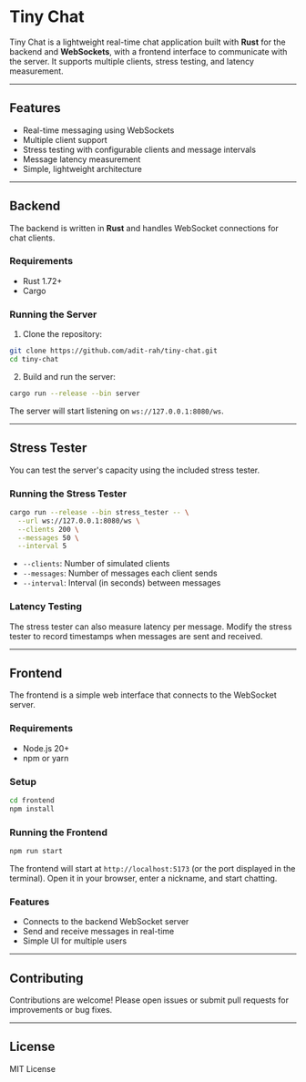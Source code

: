 # Tiny Chat

Tiny Chat is a lightweight real-time chat application built with **Rust** for the backend and **WebSockets**, with a frontend interface to communicate with the server. It supports multiple clients, stress testing, and latency measurement.

---

## Features

* Real-time messaging using WebSockets
* Multiple client support
* Stress testing with configurable clients and message intervals
* Message latency measurement
* Simple, lightweight architecture

---

## Backend

The backend is written in **Rust** and handles WebSocket connections for chat clients.

### Requirements

* Rust 1.72+
* Cargo

### Running the Server

1. Clone the repository:

```bash
git clone https://github.com/adit-rah/tiny-chat.git
cd tiny-chat
```

2. Build and run the server:

```bash
cargo run --release --bin server
```

The server will start listening on `ws://127.0.0.1:8080/ws`.

---

## Stress Tester

You can test the server's capacity using the included stress tester.

### Running the Stress Tester

```bash
cargo run --release --bin stress_tester -- \
  --url ws://127.0.0.1:8080/ws \
  --clients 200 \
  --messages 50 \
  --interval 5
```

* `--clients`: Number of simulated clients
* `--messages`: Number of messages each client sends
* `--interval`: Interval (in seconds) between messages

### Latency Testing

The stress tester can also measure latency per message. Modify the stress tester to record timestamps when messages are sent and received.

---

## Frontend

The frontend is a simple web interface that connects to the WebSocket server.

### Requirements

* Node.js 20+
* npm or yarn

### Setup

```bash
cd frontend
npm install
```

### Running the Frontend

```bash
npm run start
```

The frontend will start at `http://localhost:5173` (or the port displayed in the terminal). Open it in your browser, enter a nickname, and start chatting.

### Features

* Connects to the backend WebSocket server
* Send and receive messages in real-time
* Simple UI for multiple users

---

## Contributing

Contributions are welcome! Please open issues or submit pull requests for improvements or bug fixes.

---

## License

MIT License
